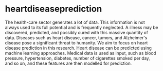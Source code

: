 # heartdiseaseprediction
The health-care sector generates a lot of data. This information is not always  used to its full potential and is frequently neglected. A illness may be  discovered, predicted, and possibly cured with this massive quantity of data.  Diseases such as heart disease, cancer, tumors, and Alzheimer's disease  pose a significant threat to humanity. We aim to focus on heart disease  prediction in this research. Heart disease can be predicted using machine  learning approaches. Medical data is used as input, such as blood pressure,  hypertension, diabetes, number of cigarettes smoked per day, and so on,  and these features are then modelled for prediction.
